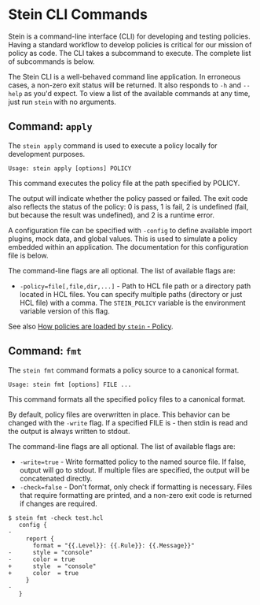 # Stein CLI Commands

Stein is a command-line interface (CLI) for developing and testing policies.
Having a standard workflow to develop policies is critical for our mission of policy as code.
The CLI takes a subcommand to execute.
The complete list of subcommands is below.

The Stein CLI is a well-behaved command line application.
In erroneous cases, a non-zero exit status will be returned.
It also responds to `-h` and `--help` as you'd expect.
To view a list of the available commands at any time, just run `stein` with no arguments.

## Command: `apply`

The `stein apply` command is used to execute a policy locally for development purposes.

```
Usage: stein apply [options] POLICY
```

This command executes the policy file at the path specified by POLICY.

The output will indicate whether the policy passed or failed. The exit code also reflects the status of the policy: 0 is pass, 1 is fail, 2 is undefined (fail, but because the result was undefined), and 2 is a runtime error.

A configuration file can be specified with `-config` to define available import plugins, mock data, and global values. This is used to simulate a policy embedded within an application. The documentation for this configuration file is below.

The command-line flags are all optional. The list of available flags are:

- `-policy=file[,file,dir,...]` - Path to HCL file path or a directory path located in HCL files. You can specify multiple paths (directory or just HCL file) with a comma. The `STEIN_POLICY` variable is the environment variable version of this flag.

See also [How policies are loaded by `stein` - Policy](policy.md#how-policies-are-loaded-by-stein).

## Command: `fmt`

The `stein fmt` command formats a policy source to a canonical format.

```
Usage: stein fmt [options] FILE ...
```

This command formats all the specified policy files to a canonical format.

By default, policy files are overwritten in place. This behavior can be changed with the `-write` flag. If a specified FILE is - then stdin is read and the output is always written to stdout.

The command-line flags are all optional. The list of available flags are:

- `-write=true` - Write formatted policy to the named source file. If false, output will go to stdout. If multiple files are specified, the output will be concatenated directly.
- `-check=false` - Don't format, only check if formatting is necessary. Files that require formatting are printed, and a non-zero exit code is returned if changes are required.

```console
$ stein fmt -check test.hcl
   config {
-
     report {
       format = "{{.Level}}: {{.Rule}}: {{.Message}}"
-      style = "console"
-      color = true
+      style  = "console"
+      color  = true
     }
-
   }
```
